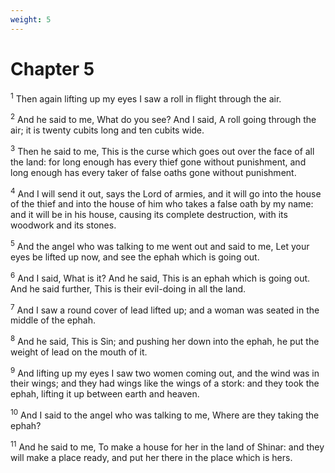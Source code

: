 ```yaml
---
weight: 5
---
```


# Chapter 5

<sup>1</sup> Then again lifting up my eyes I saw a roll in flight through the air. 

<sup>2</sup> And he said to me, What do you see? And I said, A roll going through the air; it is twenty cubits long and ten cubits wide. 

<sup>3</sup> Then he said to me, This is the curse which goes out over the face of all the land: for long enough has every thief gone without punishment, and long enough has every taker of false oaths gone without punishment. 

<sup>4</sup> And I will send it out, says the Lord of armies, and it will go into the house of the thief and into the house of him who takes a false oath by my name: and it will be in his house, causing its complete destruction, with its woodwork and its stones. 

<sup>5</sup> And the angel who was talking to me went out and said to me, Let your eyes be lifted up now, and see the ephah which is going out. 

<sup>6</sup> And I said, What is it? And he said, This is an ephah which is going out. And he said further, This is their evil-doing in all the land. 

<sup>7</sup> And I saw a round cover of lead lifted up; and a woman was seated in the middle of the ephah. 

<sup>8</sup> And he said, This is Sin; and pushing her down into the ephah, he put the weight of lead on the mouth of it. 

<sup>9</sup> And lifting up my eyes I saw two women coming out, and the wind was in their wings; and they had wings like the wings of a stork: and they took the ephah, lifting it up between earth and heaven. 

<sup>10</sup> And I said to the angel who was talking to me, Where are they taking the ephah? 

<sup>11</sup> And he said to me, To make a house for her in the land of Shinar: and they will make a place ready, and put her there in the place which is hers. 


